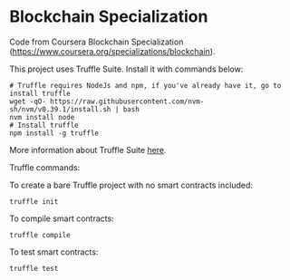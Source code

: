 # Blockchain Specialization
Code from Coursera Blockchain Specialization (https://www.coursera.org/specializations/blockchain).

This project uses Truffle Suite. Install it with commands below:

```shell
# Truffle requires NodeJs and npm, if you've already have it, go to install truffle
wget -qO- https://raw.githubusercontent.com/nvm-sh/nvm/v0.39.1/install.sh | bash
nvm install node
# Install truffle
npm install -g truffle
```
More information about Truffle Suite [here](https://trufflesuite.com/).

Truffle commands:

To create a bare Truffle project with no smart contracts included:
```shell
truffle init
```
To compile smart contracts:
```shell
truffle compile
```
To test smart contracts:
```shell
truffle test
```
